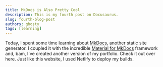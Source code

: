 ```yaml
---
title: MkDocs is Also Pretty Cool
description: This is my fourth post on Docusaurus.
slug: fourth-blog-post
authors: ghosty
tags: [learning]
---
```


Today, I spent some time learning about [MkDocs](https://www.mkdocs.org/), another static site generator. I coupled it with the incredible [Material for MkDocs](https://squidfunk.github.io/mkdocs-material/) framework and, bam, I've created another version of my portfolio. Check it out over here. Just like this website, I used Netlify to deploy my builds.